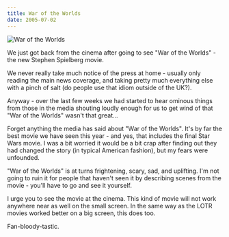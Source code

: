 ```yaml
---
title: War of the Worlds
date: 2005-07-02
---
```


![War of the Worlds](https://source.unsplash.com/s9CC2SKySJM/1600x900)

We just got back from the cinema after going to see "War of the Worlds" - the new Stephen Spielberg movie.

We never really take much notice of the press at home - usually only reading the main news coverage, and taking pretty much everything else with a pinch of salt (do people use that idiom outside of the UK?).

Anyway - over the last few weeks we had started to hear ominous things from those in the media shouting loudly enough for us to get wind of that "War of the Worlds" wasn't that great...

Forget anything the media has said about "War of the Worlds". It's by far the best movie we have seen this year - and yes, that includes the final Star Wars movie. I was a bit worried it would be a bit crap after finding out they had changed the story (in typical American fashion), but my fears were unfounded.

"War of the Worlds" is at turns frightening, scary, sad, and uplifting. I'm not going to ruin it for people that haven't seen it by describing scenes from the movie - you'll have to go and see it yourself.

I urge you to see the movie at the cinema. This kind of movie will not work anywhere near as well on the small screen. In the same way as the LOTR movies worked better on a big screen, this does too.

Fan-bloody-tastic.